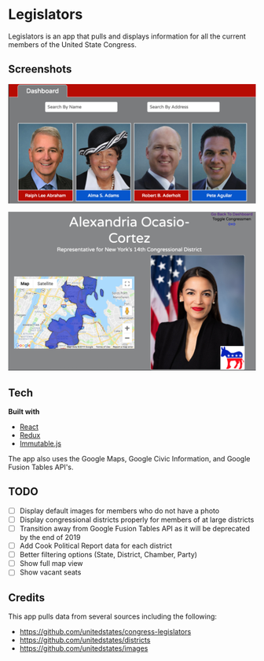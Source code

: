 # Legislators

Legislators is an app that pulls and displays information for all the current members of the United State Congress.

## Screenshots
![dashboard](/assets/dashboard.png)

![member](/assets/member.png)

## Tech
<b>Built with</b>
- [React](https://reactjs.org/)
- [Redux](https://redux.js.org/)
- [Immutable.js](https://immutable-js.github.io/immutable-js/)

The app also uses the Google Maps, Google Civic Information, and Google Fusion Tables API's.

## TODO
- [ ] Display default images for members who do not have a photo
- [ ] Display congressional districts properly for members of at large districts
- [ ] Transition away from Google Fusion Tables API as it will be deprecated by the end of 2019
- [ ] Add Cook Political Report data for each district
- [ ] Better filtering options (State, District, Chamber, Party)
- [ ] Show full map view
- [ ] Show vacant seats

## Credits

This app pulls data from several sources including the following:
- https://github.com/unitedstates/congress-legislators
- https://github.com/unitedstates/districts
- https://github.com/unitedstates/images
